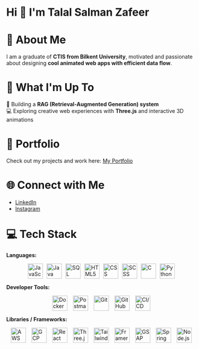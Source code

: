 # Hi 👋 I'm Talal Salman Zafeer

# 💫 **About Me**  
I am a graduate of **CTIS from Bilkent University**, motivated and passionate about designing **cool animated web apps with efficient data flow**.  

# 🚀 **What I'm Up To**  
🤖 Building a **RAG (Retrieval-Augmented Generation) system**  
💻 Exploring creative web experiences with **Three.js** and interactive 3D animations  

# 💼 **Portfolio**  
Check out my projects and work here: [My Portfolio](https://talalsalmanzafeer-delta.vercel.app/)  

# 🌐 **Connect with Me**  
- [LinkedIn](https://www.linkedin.com/in/talal-salman-zafeer-175aab248/)  
- [Instagram](https://www.instagram.com/talal.lalalala/)  

# 💻 **Tech Stack**  

**Languages:**  
<div style="display: flex; justify-content: center; align-items: center; gap: 10px; flex-wrap: wrap;">
  <img src="https://static.vecteezy.com/system/resources/previews/027/127/463/non_2x/javascript-logo-javascript-icon-transparent-free-png.png" width="40" height="40" alt="JavaScript">
  <img src="https://encrypted-tbn0.gstatic.com/images?q=tbn:ANd9GcRIUJCuhhO51qZ0u3QpLPKhT5J52yqgyH6BJA&s" width="40" height="40" alt="Java">
  <img src="https://encrypted-tbn0.gstatic.com/images?q=tbn:ANd9GcRwuqWn7rCVhqZ_pSlxwVUzlZtFWaOMdbm28A&s" width="40" height="40" alt="SQL">
  <img src="https://cdn.jsdelivr.net/gh/devicons/devicon/icons/html5/html5-original.svg" width="40" height="40" alt="HTML5">
  <img src="https://cdn.jsdelivr.net/gh/devicons/devicon/icons/css3/css3-original.svg" width="40" height="40" alt="CSS">
  <img src="https://pluginicons.craft-cdn.com/scssqTY8srJEesn2VFiUV73mUCyRIZsfXfDj2eOY.svg?1528091210" width="40" height="40" alt="SCSS">
  <img src="https://cdn.jsdelivr.net/gh/devicons/devicon/icons/c/c-original.svg" width="40" height="40" alt="C">
  <img src="https://cdn.jsdelivr.net/gh/devicons/devicon/icons/python/python-original.svg" width="40" height="40" alt="Python">
</div>


**Developer Tools:**  
<div style="display: flex; justify-content: center; align-items: center; gap: 15px; flex-wrap: wrap;">
  <img src="https://cdn.jsdelivr.net/gh/devicons/devicon/icons/docker/docker-original.svg" width="40" height="40" alt="Docker">
  <img src="https://cdn.jsdelivr.net/gh/simple-icons/simple-icons/icons/postman.svg" width="40" height="40" alt="Postman">
  <img src="https://cdn.jsdelivr.net/gh/devicons/devicon/icons/git/git-original.svg" width="40" height="40" alt="Git">
  <img src="https://cdn.jsdelivr.net/gh/simple-icons/simple-icons/icons/githubactions.svg" width="40" height="40" alt="GitHub Actions">
  <img src="https://cdn.jsdelivr.net/gh/simple-icons/simple-icons/icons/circleci.svg" width="40" height="40" alt="CI/CD">
</div>

**Libraries / Frameworks:**  
<div style="display: flex; justify-content: center; align-items: center; gap: 15px; flex-wrap: wrap;">
  <img src="https://logos-world.net/wp-content/uploads/2021/08/Amazon-Web-Services-AWS-Logo.png" width="40" height="40" alt="AWS">
  <img src="https://cdn.jsdelivr.net/gh/devicons/devicon/icons/googlecloud/googlecloud-original.svg" width="40" height="40" alt="GCP">
  <img src="https://cdn.jsdelivr.net/gh/devicons/devicon/icons/react/react-original.svg" width="40" height="40" alt="React">
  <img src="https://cdn.jsdelivr.net/gh/devicons/devicon/icons/threejs/threejs-original.svg" width="40" height="40" alt="Three.js">
  <img src="https://getlogovector.com/wp-content/uploads/2021/01/tailwind-css-logo-vector.png" width="40" height="40" alt="TailwindCSS">
  <img src="https://tsh.io/wp-content/uploads/fly-images/32664/framer-motion-logo-1-312x211.png" width="40" height="40" alt="Framer Motion">
  <img src="https://static.wikia.nocookie.net/logopedia/images/4/48/GreenSock_2014.svg/revision/latest?cb=20231024190358" width="40" height="40" alt="GSAP">
  <img src="https://cdn.jsdelivr.net/gh/devicons/devicon/icons/spring/spring-original.svg" width="40" height="40" alt="Spring Boot">
  <img src="https://cdn.jsdelivr.net/gh/devicons/devicon/icons/nodejs/nodejs-original.svg" width="40" height="40" alt="Node.js">
</div>
